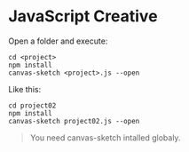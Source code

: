 # JavaScript Creative

Open a folder and execute:

```
cd <project>
npm install
canvas-sketch <project>.js --open
```

Like this:

```
cd project02
npm install
canvas-sketch project02.js --open
```

> You need canvas-sketch intalled globaly.



